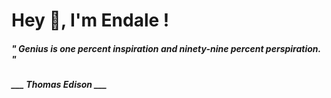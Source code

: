 <h1 title="head"> Hey 👋, I'm Endale !</h1>

**<h5><i>" Genius is one percent inspiration and ninety-nine percent perspiration. "</i></h5>**

*<b>___ Thomas Edison ___</b>*
